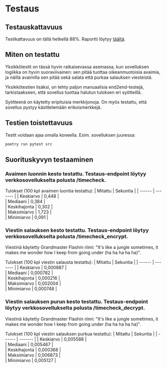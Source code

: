 # Testaus

## Testauskattavuus

Testikattavuus on tällä hetkellä 88%. Raportti löytyy [täältä](https://app.codecov.io/gh/rundtjan/rsaSalaus).

## Miten on testattu

Yksikkötestit on tässä hyvin ratkaisevassa asemassa, kun sovelluksen logiikka on hyvin suoraviivainen: sen pitää tuottaa oikeanmuotoisia avaimia, ja näillä avaimilla sen pitää sekä salata että purkaa salauksen viesteistä.

Yksikkötestien lisäksi, on tehty paljon manuaalisia end2end-testejä, tarkistaakseen, että sovellus tuottaa halutun tuloksen eri syötteillä.

Syötteenä on käytetty eripituisia merkkijonoja. On myös testattu, että sovellus pystyy käsittelemään erikoismerkkejä.

## Testien toistettavuus

Testit voidaan ajaa omalla koneella. Esim. sovelluksen juuressa:
```bash
poetry run pytest src
```

## Suorituskyvyn testaaminen

### Avaimen luonnin kesto testattu. Testaus-endpoint löytyy verkkosovellukselta polusta /timecheck.  

Tulokset (100 kpl avaimen luontia testattu):
| Mitattu | Sekuntia |
| ------ | ------- |
| Keskiarvo | 0,448 |  
| Mediaani | 0,384 |  
| Keskihajonta | 0,302 |  
| Maksimiarvo | 1,723 |  
| Minimiarvo | 0,091 |

### Viestin salauksen kesto testattu. Testaus-endpoint löytyy verkkosovellukselta polusta /timecheck_encrypt.  
Viestinä käytetty Grandmaster Flashin riimi: "It's like a jungle sometimes, it makes me wonder how I keep from going under (ha ha ha ha ha)".

Tulokset (100 kpl viestin salausta testattu):
| Mitattu | Sekuntia |
| ------ | ------- |
| Keskiarvo | 0,000887 |  
| Mediaani | 0,000782 |  
| Keskihajonta | 0,000216 |  
| Maksimiarvo | 0,002004 |  
| Minimiarvo | 0,000748 |

### Viestin salauksen purun kesto testattu. Testaus-endpoint löytyy verkkosovellukselta polusta /timecheck_decrypt. 
Viestinä käytetty Grandmaster Flashin riimi: "It's like a jungle sometimes, it makes me wonder how I keep from going under (ha ha ha ha ha)".

Tulokset (100 kpl viestin salauksen purkua testattu):
| Mitattu | Sekuntia |
| ------ | ------- |
| Keskiarvo | 0,005588 |  
| Mediaani | 0,005467 |  
| Keskihajonta | 0,000368 |  
| Maksimiarvo | 0,006873 |  
| Minimiarvo | 0,005127 |